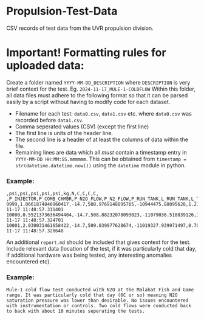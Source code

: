 # Propulsion-Test-Data
CSV records of test data from the UVR propulsion division.

# Important! Formatting rules for uploaded data:
Create a folder named `YYYY-MM-DD_DESCRIPTION` where `DESCRIPTION` is very brief context for the test. Eg. `2024-11-17_MULE-1-COLDFLOW`
Within this folder, all data files must adhere to the following format so that it can be parsed easily by a script without having to modify code for each dataset.
- Filename for each test: `data0.csv`, `data1.csv` etc. where `data0.csv` was recorded before `data1.csv`.
- Comma seperated values (CSV) (except the first line)
- The first line is units of the header line.
- The second line is a header of at least the columns of data within the file.
- Remaining lines are data which all *must* contain a timestamp entry in `YYYY-MM-DD HH:MM:SS.mmmmmm`. This can be obtained from `timestamp = str(datetime.datetime.now())` using the `datetime` module in python.
### Example:
```
,psi,psi,psi,psi,psi,kg,N,C,C,C,C,
,P_INJECTOR,P_COMB_CHMBR,P_N2O_FLOW,P_N2_FLOW,P_RUN_TANK,L_RUN_TANK,L_THRUST,T_RUN_TANK,T_INJECTOR,T_COMB_CHMBR,T_POST_COMB,timestamp
9999,1.0661874846960417,-14.7,508.9769148895765,-10944475.88095628,1.216197490841708,0.057479834859498175,4708.63782820118,2.556179119456715,9.00019350994711,-273.15,-273.15,2024-11-17 11:48:57.311401
10000,0.5521373636494404,-14.7,508.88232078093023,-11079036.518839126,1.47412698280122,0.009715022496186526,4708.63782820118,2.7139854061517212,9.00019350994711,-273.15,-273.15,2024-11-17 11:48:57.324701
10001,2.030031461658422,-14.7,509.039977628674,-11019327.939971497,0.7003385069226837,0.08868617893686218,4708.63782820118,1.9247864362628206,8.4486998564239,-273.15,-273.15,2024-11-17 11:48:57.328648
```
An additional `report.md` should be included that gives context for the test. Include relevant data (location of the test, if it was particularly cold that day, if additional hardware was being tested, any interesting anomalies encountered etc).
### Example:
```
Mule-1 cold flow test conducted with N2O at the Malahat Fish and Game range. It was particularly cold that day (6C or so) meaning N2O saturation pressure was lower than desirable. No issues encountered with instrumentation or controls. Two cold flows were conducted back to back with about 10 minutes seperating the tests.
```
